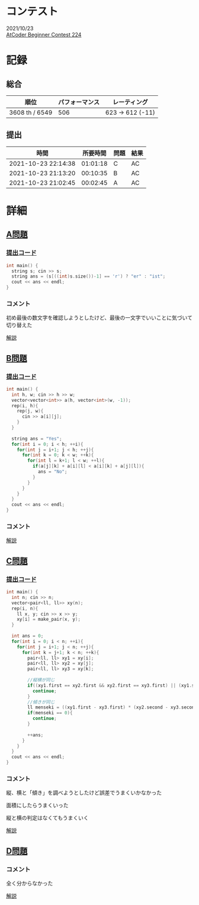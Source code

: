 # コンテスト
2021/10/23<br>
[AtCoder Beginner Contest 224](https://atcoder.jp/contests/abc224)

# 記録
## 総合
|  順位  |  パフォーマンス  | レーティング |
| ---- | ---- | ---- |
|  3608 th / 6549  | 506 | 623 → 612 (-11) |

## 提出
|  時間  |  所要時間  |  問題  | 結果 |
| ---- | ---- | ---- | ---- |
| 2021-10-23 22:14:38 | 01:01:18 | C | AC |
| 2021-10-23 21:13:20 | 00:10:35 | B | AC |
| 2021-10-23 21:02:45 | 00:02:45 | A | AC |


# 詳細
## [A問題](https://atcoder.jp/contests/abc224/tasks/abc224_a)
### [提出コード](https://atcoder.jp/contests/abc224/submissions/26755985)
```c++
int main() {
  string s; cin >> s;
  string ans = (s[((int)s.size())-1] == 'r') ? "er" : "ist";
  cout << ans << endl;
}
```

### コメント

初め最後の数文字を確認しようとしたけど、最後の一文字でいいことに気づいて切り替えた

[解説](https://atcoder.jp/contests/abc224/editorial/2809)


## [B問題](https://atcoder.jp/contests/abc224/tasks/abc224_b)
### [提出コード](https://atcoder.jp/contests/abc224/submissions/26763057)
```c++
int main() {
  int h, w; cin >> h >> w;
  vector<vector<int>> a(h, vector<int>(w, -1));
  rep(i, h){
    rep(j, w){
      cin >> a[i][j];
    }
  }
 
  string ans = "Yes";
  for(int i = 0; i < h; ++i){
    for(int j = i+1; j < h; ++j){
      for(int k = 0; k < w; ++k){
        for(int l = k+1; l < w; ++l){
          if(a[j][k] + a[i][l] < a[i][k] + a[j][l]){
            ans = "No";
          }
        }
      }
    }
  }
  cout << ans << endl;
}
```

### コメント
[解説](https://atcoder.jp/contests/abc224/editorial/2811)


## [C問題](https://atcoder.jp/contests/abc224/tasks/abc224_c)
### [提出コード](https://atcoder.jp/contests/abc224/submissions/26775969)
```c++
int main() {
  int n; cin >> n;
  vector<pair<ll, ll>> xy(n);
  rep(i, n){
    ll x, y; cin >> x >> y;
    xy[i] = make_pair(x, y);
  }
 
  int ans = 0;
  for(int i = 0; i < n; ++i){
    for(int j = i+1; j < n; ++j){
      for(int k = j+1; k < n; ++k){
        pair<ll, ll> xy1 = xy[i];
        pair<ll, ll> xy2 = xy[j];
        pair<ll, ll> xy3 = xy[k];
        
        //縦横が同じ
        if((xy1.first == xy2.first && xy2.first == xy3.first) || (xy1.second == xy2.second && xy2.second == xy3.second)){
          continue;
        }
        //傾きが同じ
        ll menseki = ((xy1.first - xy3.first) * (xy2.second - xy3.second)) - ((xy2.first - xy3.first) * (xy1.second - xy3.second)); 
        if(menseki == 0){
          continue;
        }
 
        ++ans;
      }
    }
  }
  cout << ans << endl;
}
```

### コメント

縦、横と「傾き」を調べようとしたけど誤差でうまくいかなかった

面積にしたらうまくいった

縦と横の判定はなくてもうまくいく

[解説](https://atcoder.jp/contests/abc224/editorial/2810)


## [D問題](https://atcoder.jp/contests/abc224/tasks/abc224_d)
### コメント

全く分からなかった

[解説]()
